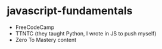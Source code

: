 # javascript-fundamentals
- FreeCodeCamp
- TTNTC (they taught Python, I wrote in JS to push myself) 
- Zero To Mastery content
